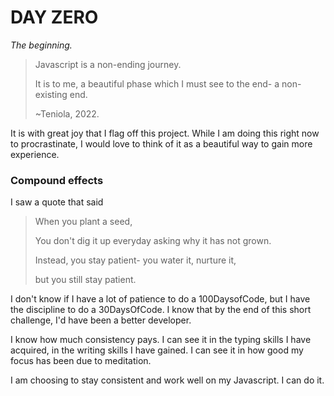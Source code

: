# DAY ZERO

_The beginning._

> Javascript is a non-ending journey.
> 
> It is to me, a beautiful phase which
> I must see to the end- a non-existing end.
>
>
> ~Teniola, 2022.

It is with great joy that I flag off this project. While I am doing this right now to procrastinate, I would love to think of it as a beautiful way to gain more experience.

### Compound effects

I saw a quote that said

> When you plant a seed,
> 
> You don't dig it up everyday asking why it has not grown.
> 
> Instead, you stay patient- you water it, nurture it,
> 
> but you still stay patient.

I don't know if I have a lot of patience to do a 100DaysofCode, but I have the discipline to do a 30DaysOfCode.
I know that by the end of this short challenge, I'd have been a better developer.

I know how much consistency pays. I can see it in the typing skills I have acquired, in the writing skills I have gained.
I can see it in how good my focus has been due to meditation.

I am choosing to stay consistent and work well on my Javascript. I can do it.
